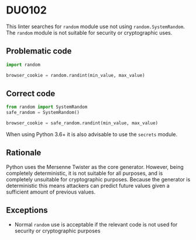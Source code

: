 # DUO102

This linter searches for `random` module use not using `random.SystemRandom`.
The `random` module is not suitable for security or cryptographic uses.

## Problematic code

```python
import random

browser_cookie = random.randint(min_value, max_value)
```

## Correct code

```python
from random import SystemRandom
safe_random = SystemRandom()

browser_cookie = safe_random.randint(min_value, max_value)
```

When using Python 3.6+ it is also advisable to use the `secrets` module.

## Rationale

Python uses the Mersenne Twister as the core generator. However, being
completely deterministic, it is not suitable for all purposes, and is
completely unsuitable for cryptographic purposes. Because the generator is
deterministic this means attackers can predict future values given a
sufficient amount of previous values.

## Exceptions

* Normal `random` use is acceptable if the relevant code is not used for security or cryptographic purposes
